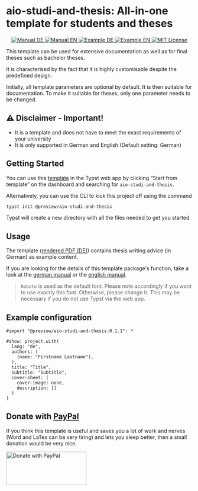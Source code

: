 <!-- Reference: https://github.com/typst-community/typst-package-template -->

# aio-studi-and-thesis: All-in-one template for students and theses

<p align="center">
  <a href="https://github.com/fuchs-fabian/typst-template-aio-studi-and-thesis/blob/main/docs/manual-de.pdf">
    <img alt="Manual DE" src="https://img.shields.io/website?down_message=offline&label=manual%20de&up_color=007aff&up_message=online&url=https%3A%2F%2Fgithub.com%2Ffuchs-fabian%2Ftypst-template-aio-studi-and-thesis%2Fblob%2Fmain%2Fdocs%2Fmanual-de.pdf" />
  </a>
  <a href="https://github.com/fuchs-fabian/typst-template-aio-studi-and-thesis/blob/main/docs/manual-en.pdf">
    <img alt="Manual EN" src="https://img.shields.io/website?down_message=offline&label=manual%20en&up_color=007aff&up_message=online&url=https%3A%2F%2Fgithub.com%2Ffuchs-fabian%2Ftypst-template-aio-studi-and-thesis%2Fblob%2Fmain%2Fdocs%2Fmanual-en.pdf" />
  </a>
  <a href="https://github.com/fuchs-fabian/typst-template-aio-studi-and-thesis/blob/main/docs/example-de-thesis.pdf">
    <img alt="Example DE" src="https://img.shields.io/website?down_message=offline&label=example%20de&up_color=007aff&up_message=online&url=https%3A%2F%2Fgithub.com%2Ffuchs-fabian%2Ftypst-template-aio-studi-and-thesis%2Fblob%2Fmain%2Fdocs%2Fexample-de-thesis.pdf" />
  </a>
  <a href="https://github.com/fuchs-fabian/typst-template-aio-studi-and-thesis/blob/main/docs/example-en-thesis.pdf">
    <img alt="Example EN" src="https://img.shields.io/website?down_message=offline&label=example%20en&up_color=007aff&up_message=online&url=https%3A%2F%2Fgithub.com%2Ffuchs-fabian%2Ftypst-template-aio-studi-and-thesis%2Fblob%2Fmain%2Fdocs%2Fexample-en-thesis.pdf" />
  </a>
  <a href="https://github.com/fuchs-fabian/typst-template-aio-studi-and-thesis/blob/main/LICENSE">
    <img alt="MIT License" src="https://img.shields.io/badge/license-MIT-brightgreen">
  </a>
</p>

This template can be used for extensive documentation as well as for final theses such as bachelor theses.

It is characterised by the fact that it is highly customisable despite the predefined design.

Initially, all template parameters are optional by default. It is then suitable for documentation.
To make it suitable for theses, only one parameter needs to be changed.

## ⚠️ **Disclaimer - Important!**

- It is a template and does not have to meet the exact requirements of your university
- It is only supported in German and English (Default setting: German)

## Getting Started

You can use this [template](https://typst.app/universe/package/aio-studi-and-thesis) in the Typst web app by clicking “Start from template” on the dashboard and searching for `aio-studi-and-thesis`.

Alternatively, you can use the CLI to kick this project off using the command

```bash
typst init @preview/aio-studi-and-thesis
```

Typst will create a new directory with all the files needed to get you started.

## Usage

The template ([rendered PDF (DE)](docs/example-de-thesis.pdf)) contains thesis writing advice (in German) as example content.

If you are looking for the details of this template package's function, take a look at the [german manual](docs/manual-de.pdf) or the [english manual](docs/manual-en.pdf).

> `Roboto` is used as the default font. Please note accordingly if you want to use exactly this font. Otherwise, please change it. This may be necessary if you do not use Typst via the web app.

## Example configuration

```typ
#import "@preview/aio-studi-and-thesis:0.1.1": *

#show: project.with(
  lang: "de",
  authors: (
    (name: "Firstname Lastname"),
  ),
  title: "Title",
  subtitle: "Subtitle",
  cover-sheet: (
    cover-image: none,
    description: []
  )
)
```

## Donate with [PayPal](https://www.paypal.com/donate/?hosted_button_id=4G9X8TDNYYNKG)

If you think this template is useful and saves you a lot of work and nerves (Word and LaTex can be very tiring) and lets you sleep better, then a small donation would be very nice.

<a href="https://www.paypal.com/donate/?hosted_button_id=4G9X8TDNYYNKG" target="_blank">
  <!--
    https://github.com/stefan-niedermann/paypal-donate-button
  -->
  <img src="https://raw.githubusercontent.com/stefan-niedermann/paypal-donate-button/master/paypal-donate-button.png" style="height: 90px; width: 217px;" alt="Donate with PayPal"/>
</a>
